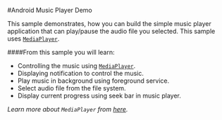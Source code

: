 #Android Music Player Demo

This sample demonstrates, how you can build the simple music player application that can play/pause the audio file you selected. This sample uses [`MediaPlayer`](https://developer.android.com/reference/android/media/MediaPlayer.html).

####From this sample you will learn: 
- Controlling the music using [`MediaPlayer`](https://developer.android.com/reference/android/media/MediaPlayer.html).
- Displaying notification to control the music.
- Play music in background using foreground service.
- Select audio file from the file system.
- Display current progress using seek bar in music player.

_Learn more about `MediaPlayer` from [here](https://developer.android.com/reference/android/media/MediaPlayer.html)._